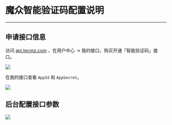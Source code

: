 # 魔众智能验证码配置说明

---

## 申请接口信息

访问 [api.tecmz.com](https://api.tecmz.com) ，在用户中心 → 我的接口，购买开通「智能验证码」接口。

![](https://ms-assets.modstart.com/data/image/2022/10/06/43502_nqyi_4214.png)

在我的接口查看 `AppId` 和 `AppSecret`。

![](https://ms-assets.modstart.com/data/image/2022/10/06/43257_chxm_1236.png)

## 后台配置接口参数

![](https://ms-assets.modstart.com/data/image/2022/10/06/43549_j8op_7880.png)
